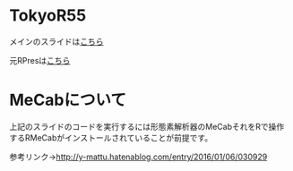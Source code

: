 # TokyoR55

メインのスライドは[こちら](https://ymattu.github.io/TokyoR55/R%E3%81%A8MeCab%E3%81%A8%E6%AD%A3%E8%A6%8F%E8%A1%A8%E7%8F%BE.html#/)

元RPresは[こちら](https://github.com/ymattu/TokyoR55/blob/master/R%E3%81%A8MeCab%E3%81%A8%E6%AD%A3%E8%A6%8F%E8%A1%A8%E7%8F%BE.Rpres)

# MeCabについて
上記のスライドのコードを実行するには形態素解析器のMeCabそれをRで操作するRMeCabがインストールされていることが前提です。

参考リンク→http://y-mattu.hatenablog.com/entry/2016/01/06/030929
